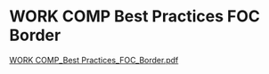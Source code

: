 # WORK COMP Best Practices FOC Border

[WORK COMP_Best Practices_FOC_Border.pdf](WORK%20COMP%20Best%20Practices%20FOC%20Border%2058df8fddb30a4cdfac7c61540714b8cb/WORK_COMP_Best_Practices_FOC_Border.pdf)